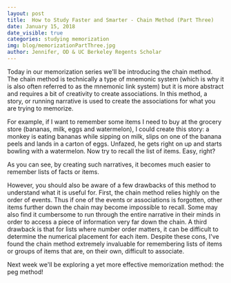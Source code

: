```yaml
---
layout: post
title:  How to Study Faster and Smarter - Chain Method (Part Three)
date: January 15, 2018
date_visible: true
categories: studying memorization
img: blog/memorizationPartThree.jpg
author: Jennifer, OD & UC Berkeley Regents Scholar
---
```


Today in our memorization series we'll be introducing the chain method. The chain method is technically a type of mnemonic system (which is why it is also often referred to as the mnemonic link system) but it is more abstract and requires a bit of creativity to create associations. In this method, a story, or running narrative is used to create the associations for what you are trying to memorize.

<!--more-->

For example, if I want to remember some items I need to buy at the grocery store (bananas, milk, eggs and watermelon), I could create this story: a monkey is eating bananas while sipping on milk, slips on one of the banana peels and lands in a carton of eggs. Unfazed, he gets right on up and starts bowling with a watermelon. Now try to recall the list of items. Easy, right?

As you can see, by creating such narratives, it becomes much easier to remember lists of facts or items.

However, you should also be aware of a few drawbacks of this method to understand what it is useful for. First, the chain method relies highly on the order of events. Thus if one of the events or associations is forgotten, other items further down the chain may become impossible to recall. Some may also find it cumbersome to run through the entire narrative in their minds in order to access a piece of information very far down the chain. A third drawback is that for lists where number order matters, it can be difficult to determine the numerical placement for each item. Despite these cons, I've found the chain method extremely invaluable for remembering lists of items or groups of items that are, on their own, difficult to associate.

Next week we'll be exploring a yet more effective memorization method: the peg method!
